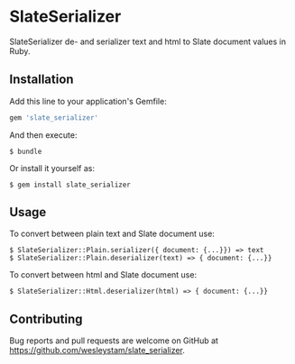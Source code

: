 # SlateSerializer

SlateSerializer de- and serializer text and html to Slate document values in Ruby.

## Installation

Add this line to your application's Gemfile:

```ruby
gem 'slate_serializer'
```

And then execute:

    $ bundle

Or install it yourself as:

    $ gem install slate_serializer

## Usage

To convert between plain text and Slate document use:

    $ SlateSerializer::Plain.serializer({ document: {...}}) => text
    $ SlateSerializer::Plain.deserializer(text) => { document: {...}}

To convert between html and Slate document use:

    $ SlateSerializer::Html.deserializer(html) => { document: {...}}

## Contributing

Bug reports and pull requests are welcome on GitHub at https://github.com/wesleystam/slate_serializer.
